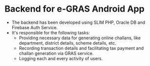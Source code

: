# Backend for e-GRAS Android App

* The backend has been developed using SLIM PHP, Oracle DB and Firebase Auth Service.
* It's responsible for the following tasks:
  * Providing necessary data for generating online challans, like department, district details, scheme details, etc.
  * Recording transaction details and facilitating tax payment and challan generation via GRAS service.
  * Logging each and every activity of users.
